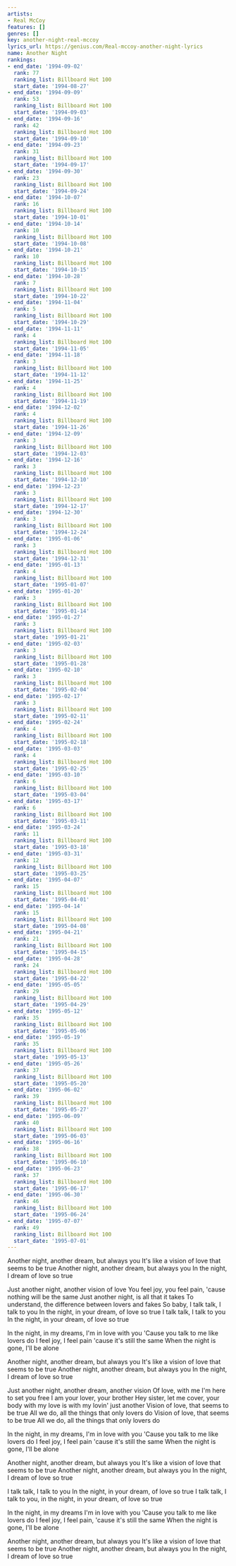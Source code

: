 ```yaml
---
artists:
- Real McCoy
features: []
genres: []
key: another-night-real-mccoy
lyrics_url: https://genius.com/Real-mccoy-another-night-lyrics
name: Another Night
rankings:
- end_date: '1994-09-02'
  rank: 77
  ranking_list: Billboard Hot 100
  start_date: '1994-08-27'
- end_date: '1994-09-09'
  rank: 53
  ranking_list: Billboard Hot 100
  start_date: '1994-09-03'
- end_date: '1994-09-16'
  rank: 42
  ranking_list: Billboard Hot 100
  start_date: '1994-09-10'
- end_date: '1994-09-23'
  rank: 31
  ranking_list: Billboard Hot 100
  start_date: '1994-09-17'
- end_date: '1994-09-30'
  rank: 23
  ranking_list: Billboard Hot 100
  start_date: '1994-09-24'
- end_date: '1994-10-07'
  rank: 16
  ranking_list: Billboard Hot 100
  start_date: '1994-10-01'
- end_date: '1994-10-14'
  rank: 10
  ranking_list: Billboard Hot 100
  start_date: '1994-10-08'
- end_date: '1994-10-21'
  rank: 10
  ranking_list: Billboard Hot 100
  start_date: '1994-10-15'
- end_date: '1994-10-28'
  rank: 7
  ranking_list: Billboard Hot 100
  start_date: '1994-10-22'
- end_date: '1994-11-04'
  rank: 5
  ranking_list: Billboard Hot 100
  start_date: '1994-10-29'
- end_date: '1994-11-11'
  rank: 4
  ranking_list: Billboard Hot 100
  start_date: '1994-11-05'
- end_date: '1994-11-18'
  rank: 3
  ranking_list: Billboard Hot 100
  start_date: '1994-11-12'
- end_date: '1994-11-25'
  rank: 4
  ranking_list: Billboard Hot 100
  start_date: '1994-11-19'
- end_date: '1994-12-02'
  rank: 4
  ranking_list: Billboard Hot 100
  start_date: '1994-11-26'
- end_date: '1994-12-09'
  rank: 3
  ranking_list: Billboard Hot 100
  start_date: '1994-12-03'
- end_date: '1994-12-16'
  rank: 3
  ranking_list: Billboard Hot 100
  start_date: '1994-12-10'
- end_date: '1994-12-23'
  rank: 3
  ranking_list: Billboard Hot 100
  start_date: '1994-12-17'
- end_date: '1994-12-30'
  rank: 3
  ranking_list: Billboard Hot 100
  start_date: '1994-12-24'
- end_date: '1995-01-06'
  rank: 3
  ranking_list: Billboard Hot 100
  start_date: '1994-12-31'
- end_date: '1995-01-13'
  rank: 4
  ranking_list: Billboard Hot 100
  start_date: '1995-01-07'
- end_date: '1995-01-20'
  rank: 3
  ranking_list: Billboard Hot 100
  start_date: '1995-01-14'
- end_date: '1995-01-27'
  rank: 3
  ranking_list: Billboard Hot 100
  start_date: '1995-01-21'
- end_date: '1995-02-03'
  rank: 3
  ranking_list: Billboard Hot 100
  start_date: '1995-01-28'
- end_date: '1995-02-10'
  rank: 3
  ranking_list: Billboard Hot 100
  start_date: '1995-02-04'
- end_date: '1995-02-17'
  rank: 3
  ranking_list: Billboard Hot 100
  start_date: '1995-02-11'
- end_date: '1995-02-24'
  rank: 4
  ranking_list: Billboard Hot 100
  start_date: '1995-02-18'
- end_date: '1995-03-03'
  rank: 4
  ranking_list: Billboard Hot 100
  start_date: '1995-02-25'
- end_date: '1995-03-10'
  rank: 6
  ranking_list: Billboard Hot 100
  start_date: '1995-03-04'
- end_date: '1995-03-17'
  rank: 6
  ranking_list: Billboard Hot 100
  start_date: '1995-03-11'
- end_date: '1995-03-24'
  rank: 11
  ranking_list: Billboard Hot 100
  start_date: '1995-03-18'
- end_date: '1995-03-31'
  rank: 12
  ranking_list: Billboard Hot 100
  start_date: '1995-03-25'
- end_date: '1995-04-07'
  rank: 15
  ranking_list: Billboard Hot 100
  start_date: '1995-04-01'
- end_date: '1995-04-14'
  rank: 15
  ranking_list: Billboard Hot 100
  start_date: '1995-04-08'
- end_date: '1995-04-21'
  rank: 21
  ranking_list: Billboard Hot 100
  start_date: '1995-04-15'
- end_date: '1995-04-28'
  rank: 24
  ranking_list: Billboard Hot 100
  start_date: '1995-04-22'
- end_date: '1995-05-05'
  rank: 29
  ranking_list: Billboard Hot 100
  start_date: '1995-04-29'
- end_date: '1995-05-12'
  rank: 35
  ranking_list: Billboard Hot 100
  start_date: '1995-05-06'
- end_date: '1995-05-19'
  rank: 35
  ranking_list: Billboard Hot 100
  start_date: '1995-05-13'
- end_date: '1995-05-26'
  rank: 37
  ranking_list: Billboard Hot 100
  start_date: '1995-05-20'
- end_date: '1995-06-02'
  rank: 39
  ranking_list: Billboard Hot 100
  start_date: '1995-05-27'
- end_date: '1995-06-09'
  rank: 40
  ranking_list: Billboard Hot 100
  start_date: '1995-06-03'
- end_date: '1995-06-16'
  rank: 38
  ranking_list: Billboard Hot 100
  start_date: '1995-06-10'
- end_date: '1995-06-23'
  rank: 37
  ranking_list: Billboard Hot 100
  start_date: '1995-06-17'
- end_date: '1995-06-30'
  rank: 46
  ranking_list: Billboard Hot 100
  start_date: '1995-06-24'
- end_date: '1995-07-07'
  rank: 49
  ranking_list: Billboard Hot 100
  start_date: '1995-07-01'
---
```

Another night, another dream, but always you
It's like a vision of love that seems to be true
Another night, another dream, but always you
In the night, I dream of love so true


Just another night, another vision of love
You feel joy, you feel pain, 'cause nothing will be the same
Just another night, is all that it takes
To understand, the difference between lovers and fakes
So baby, I talk talk, I talk to you
In the night, in your dream, of love so true
I talk talk, I talk to you
In the night, in your dream, of love so true


In the night, in my dreams, I'm in love with you
'Cause you talk to me like lovers do
I feel joy, I feel pain 'cause it's still the same
When the night is gone, I'll be alone


Another night, another dream, but always you
It's like a vision of love that seems to be true
Another night, another dream, but always you
In the night, I dream of love so true

Just another night, another dream, another vision
Of love, with me
I'm here to set you free
I am your lover, your brother
Hey sister, let me cover, your body with my love is with my lovin' just another
Vision of love, that seems to be true
All we do, all the things that only lovers do
Vision of love, that seems to be true
All we do, all the things that only lovers do


In the night, in my dreams, I'm in love with you
'Cause you talk to me like lovers do
I feel joy, I feel pain 'cause it's still the same
When the night is gone, I'll be alone


Another night, another dream, but always you
It's like a vision of love that seems to be true
Another night, another dream, but always you
In the night, I dream of love so true


I talk talk, I talk to you
In the night, in your dream, of love so true
I talk talk, I talk to you, in the night, in your dream, of love so true


In the night, in my dreams I'm in love with you
'Cause you talk to me like lovers do
I feel joy, I feel pain, 'cause it's still the same
When the night is gone, I'll be alone


Another night, another dream, but always you
It's like a vision of love that seems to be true
Another night, another dream, but always you
In the night, I dream of love so true
